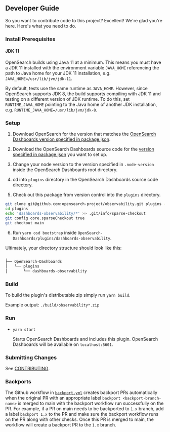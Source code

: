 ## Developer Guide

So you want to contribute code to this project? Excellent! We're glad you're here. Here's what you need to do.

### Install Prerequisites

#### JDK 11

OpenSearch builds using Java 11 at a minimum. This means you must have a JDK 11
installed with the environment variable `JAVA_HOME` referencing the path to Java home
for your JDK 11 installation, e.g. `JAVA_HOME=/usr/lib/jvm/jdk-11`.

By default, tests use the same runtime as `JAVA_HOME`. However, since OpenSearch
supports JDK 8, the build supports compiling with JDK 11 and testing on a different
version of JDK runtime. To do this, set `RUNTIME_JAVA_HOME` pointing to the Java home of
another JDK installation, e.g. `RUNTIME_JAVA_HOME=/usr/lib/jvm/jdk-8`.

### Setup

1. Download OpenSearch for the version that matches the [OpenSearch Dashboards version specified in package.json](./dashboards-observability/package.json#L5).
1. Download the OpenSearch Dashboards source code for the [version specified in package.json](./dashboards-observability/package.json#L5) you want to set up.

1. Change your node version to the version specified in `.node-version` inside the OpenSearch Dashboards root directory.
1. cd into `plugins` directory in the OpenSearch Dashboards source code directory.
1. Check out this package from version control into the `plugins` directory.
```bash
git clone git@github.com:opensearch-project/observability.git plugins --no-checkout
cd plugins
echo 'dashboards-observability/*' >> .git/info/sparse-checkout
git config core.sparseCheckout true
git checkout main
```
6. Run `yarn osd bootstrap` inside `OpenSearch-Dashboards/plugins/dashboards-observability`.

Ultimately, your directory structure should look like this:

```md
.
├── OpenSearch-Dashboards
│   └── plugins
│       └── dashboards-observability
```

### Build

To build the plugin's distributable zip simply run `yarn build`.

Example output: `./build/observability*.zip`

### Run

- `yarn start`

  Starts OpenSearch Dashboards and includes this plugin. OpenSearch Dashboards will be available on `localhost:5601`.

### Submitting Changes

See [CONTRIBUTING](CONTRIBUTING.md).

### Backports

The Github workflow in [`backport.yml`](.github/workflows/backport.yml) creates backport PRs automatically when the original PR
with an appropriate label `backport <backport-branch-name>` is merged to main with the backport workflow run successfully on the
PR. For example, if a PR on main needs to be backported to `1.x` branch, add a label `backport 1.x` to the PR and make sure the
backport workflow runs on the PR along with other checks. Once this PR is merged to main, the workflow will create a backport PR
to the `1.x` branch.